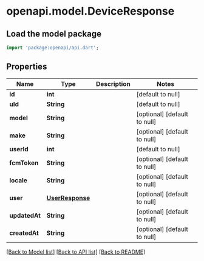 # openapi.model.DeviceResponse

## Load the model package
```dart
import 'package:openapi/api.dart';
```

## Properties
Name | Type | Description | Notes
------------ | ------------- | ------------- | -------------
**id** | **int** |  | [default to null]
**uId** | **String** |  | [default to null]
**model** | **String** |  | [optional] [default to null]
**make** | **String** |  | [optional] [default to null]
**userId** | **int** |  | [default to null]
**fcmToken** | **String** |  | [optional] [default to null]
**locale** | **String** |  | [optional] [default to null]
**user** | [**UserResponse**](UserResponse.md) |  | [optional] [default to null]
**updatedAt** | **String** |  | [optional] [default to null]
**createdAt** | **String** |  | [optional] [default to null]

[[Back to Model list]](../README.md#documentation-for-models) [[Back to API list]](../README.md#documentation-for-api-endpoints) [[Back to README]](../README.md)



